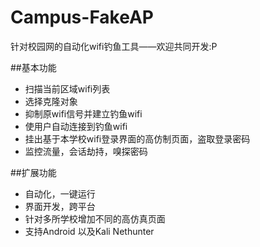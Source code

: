 # Campus-FakeAP
针对校园网的自动化wifi钓鱼工具——欢迎共同开发:P

##基本功能
+ 扫描当前区域wifi列表
+ 选择克隆对象
+ 抑制原wifi信号并建立钓鱼wifi
+ 使用户自动连接到钓鱼wifi
+ 挂出基于本学校wifi登录界面的高仿制页面，盗取登录密码
+ 监控流量，会话劫持，嗅探密码  

##扩展功能
+ 自动化，一键运行
+ 界面开发，跨平台
+ 针对多所学校增加不同的高仿真页面
+ 支持Android 以及Kali Nethunter
